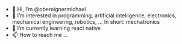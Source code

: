 - 👋 Hi, I’m @obereignermichael
- 👀 I’m interested in programming, artificial intelligence, electronics, mechanical engineering, robotics, ... In short: mechatronics
- 🌱 I’m currently learning react native
- 📫 How to reach me ...

<!---
obereignermichael/obereignermichael is a ✨ special ✨ repository because its `README.md` (this file) appears on your GitHub profile.
You can click the Preview link to take a look at your changes.
--->
